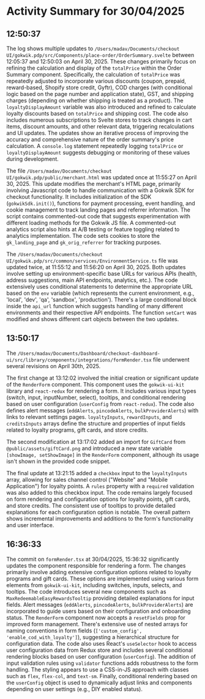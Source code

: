 # Activity Summary for 30/04/2025

## 12:50:37
The log shows multiple updates to `/Users/madav/Documents/checkout UI/gokwik.pdp/src/Components/place-order/OrderSummary.svelte` between 12:05:37 and 12:50:03 on April 30, 2025.  These changes primarily focus on refining the calculation and display of the `totalPrice` within the Order Summary component.  Specifically, the calculation of `totalPrice` was repeatedly adjusted to incorporate various discounts (coupon, prepaid, reward-based, Shopify store credit, Gyftr), COD charges (with conditional logic based on the page number and application state), GST, and shipping charges (depending on whether shipping is treated as a product).  The `loyaltyDisplayAmount` variable was also introduced and refined to calculate loyalty discounts based on `totalPrice` and shipping cost.  The code also includes numerous subscriptions to Svelte stores to track changes in cart items, discount amounts, and other relevant data, triggering recalculations and UI updates.  The updates show an iterative process of improving the accuracy and comprehensive nature of the order summary's price calculation.  A `console.log` statement repeatedly logging `totalPrice` or `loyaltyDisplayAmount` suggests debugging or monitoring of these values during development.

The file `/Users/madav/Documents/checkout UI/gokwik.pdp/public/merchant.html` was updated once at 11:55:27 on April 30, 2025.  This update modifies the merchant's HTML page, primarily involving Javascript code to handle communication with a Gokwik SDK for checkout functionality.  It includes initialization of the SDK (`gokwikSdk.init()`), functions for payment processing, event handling, and cookie management to track landing pages and referrer information. The script contains commented-out code that suggests experimentation with different loading methods for the Gokwik JS file.  A commented-out analytics script also hints at A/B testing or feature toggling related to analytics implementation. The code sets cookies to store the `gk_landing_page` and `gk_orig_referrer` for tracking purposes.

The `/Users/madav/Documents/checkout UI/gokwik.pdp/src/common/services/EnvironmentService.ts` file was updated twice, at 11:55:12 and 11:56:20 on April 30, 2025.  Both updates involve setting up environment-specific base URLs for various APIs (health, address suggestions, main API endpoints, analytics, etc.).  The code extensively uses conditional statements to determine the appropriate URL based on the `env` variable (which represents the current environment, e.g., 'local', 'dev', 'qa', 'sandbox', 'production'). There's a large conditional block inside the `api_url` function which suggests handling of many different environments and their respective API endpoints.  The function `setCart` was modified and shows different cart objects between the two updates.


## 13:50:17
The `/Users/madav/Documents/Dashboard/checkout-dashboard-ui/src/library/components/integrations/formRender.tsx` file underwent several revisions on April 30th, 2025.

The first change at 13:12:02 involved the initial creation or significant update of the `RenderForm` component. This component uses the `gokwik-ui-kit` library and `react-redux` for rendering a form. It includes various input types (switch, input, inputNumber, select), tooltips, and conditional rendering based on user configuration (`userConfig` from `react-redux`).  The code also defines alert messages (`eddAlerts`, `pincodeAlerts`, `bulkProviderAlerts`) with links to relevant settings pages.  `loyaltyInputs`, `rewardInputs`, and `creditsInputs` arrays define the structure and properties of input fields related to loyalty programs, gift cards, and store credits.


The second modification at 13:17:02 added an import for `GiftCard` from `@public/assets/giftCard.png` and introduced a new state variable `[showImage, setShowImage]` in the `RenderForm` component, although its usage isn't shown in the provided code snippet.

The final update at 13:21:15 added a `checkbox` input to the `loyaltyInputs` array, allowing for sales channel control ("Website" and "Mobile Application") for loyalty points.  A `rules` property with a `required` validation was also added to this checkbox input.  The code remains largely focused on form rendering and configuration options for loyalty points, gift cards, and store credits.  The consistent use of tooltips to provide detailed explanations for each configuration option is notable.  The overall pattern shows incremental improvements and additions to the form's functionality and user interface.


## 16:36:33
The commit on `formRender.tsx` at 30/04/2025, 15:36:32 significantly updates the component responsible for rendering a form.  The changes primarily involve adding extensive configuration options related to loyalty programs and gift cards.  These options are implemented using various form elements from `gokwik-ui-kit`, including switches, inputs, selects, and tooltips.  The code introduces several new components such as `MaxRedeemableEasyRewardsTooltip` providing detailed explanations for input fields.  Alert messages (`eddAlerts`, `pincodeAlerts`, `bulkProviderAlerts`) are incorporated to guide users based on their configuration and onboarding status. The `RenderForm` component now accepts a `resetFields` prop for improved form management.  There's extensive use of nested arrays for naming conventions in form fields (`['custom_config', 'enable_cod_with_loyalty']`), suggesting a hierarchical structure for configuration data.  The code also uses React's `useSelector` hook to access user configuration data from Redux store and includes several conditional rendering blocks based on user configuration (`userConfig`).  The addition of input validation rules using `validator` functions adds robustness to the form handling.  The styling appears to use a CSS-in-JS approach with classes such as `flex`, `flex-col`, and `text-sm`. Finally, conditional rendering based on the `userConfig` object is used to dynamically adjust links and components depending on user settings (e.g., DIY enabled status).

